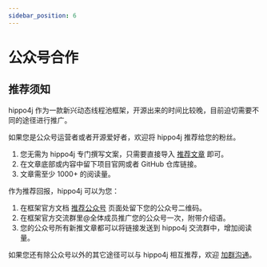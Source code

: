 ```yaml
---
sidebar_position: 6
---
```


# 公众号合作

## 推荐须知

hippo4j 作为一款新兴动态线程池框架，开源出来的时间比较晚，目前迫切需要不同的途径进行推广。

如果您是公众号运营者或者开源爱好者，欢迎将 hippo4j 推荐给您的粉丝。

1. 您无需为 hippo4j 专门撰写文案，只需要直接导入 [推荐文章](https://mp.weixin.qq.com/s/JTTwcBEiK_MnFcPTZl3zGA) 即可。
2. 在文章底部或内容中留下项目官网或者 GitHub 仓库链接。
3. 文章需至少 1000+ 的阅读量。

作为推荐回报，hippo4j 可以为您：

1. 在框架官方文档 [推荐公众号](/docs/user_docs/other/official-ccounts) 页面处留下您的公众号二维码。
2. 在框架官方交流群里@全体成员推广您的公众号一次，附带介绍语。
3. 您的公众号所有新推文章都可以将链接发送到 hippo4j 交流群中，增加阅读量。

如果您还有除公众号以外的其它途径可以与 hippo4j 相互推荐，欢迎 [加群沟通](/docs/user_docs/other/group)。
